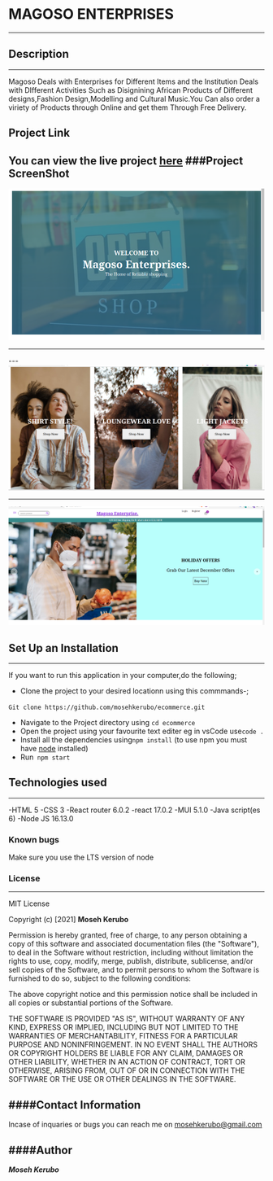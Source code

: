 # MAGOSO ENTERPRISES
---
## Description
***
Magoso Deals with Enterprises for Different Items and  the Institution  Deals with DIfferent Activities Such as Disignining African Products of Different designs,Fashion Design,Modelling and Cultural Music.You Can also order a viriety of Products through Online and get them Through Free Delivery.


## Project Link 


You can view the live project [here]()
###Project ScreenShot
---
![Website Top Section](./public/Images/eccomerce3.png)

---

---![Website Top Section](./public/Images/eccomerce2.png)

---

![Website Top Section](./public/Images/eccomerce1.png)

## Set Up an Installation
---
If you want to run this application in your computer,do the following;
- Clone the project to your desired locationn using this commmands-; 
 
 ```Git clone https://github.com/mosehkerubo/ecommerce.git```

 - Navigate to the Project directory using ```cd ecommerce```
 - Open the project using your favourite text editer eg in vsCode use```code .```
 - Install all the dependencies using```npm install``` (to use npm you must have [node](https://nodejs.org/en/) installed)
 - Run``` npm start```

 ## Technologies used
 ---
 -HTML 5
 -CSS 3
 -React router 6.0.2
 -react 17.0.2
 -MUI 5.1.0
 -Java script(es 6)
 -Node JS 16.13.0

 ### Known bugs
 Make sure you use the LTS version of node

 ### License
 ---

 
 MIT License

Copyright (c) [2021] **Moseh Kerubo**

Permission is hereby granted, free of charge, to any person obtaining a copy
of this software and associated documentation files (the "Software"), to deal
in the Software without restriction, including without limitation the rights
to use, copy, modify, merge, publish, distribute, sublicense, and/or sell
copies of the Software, and to permit persons to whom the Software is
furnished to do so, subject to the following conditions:

The above copyright notice and this permission notice shall be included in all
copies or substantial portions of the Software.

THE SOFTWARE IS PROVIDED "AS IS", WITHOUT WARRANTY OF ANY KIND, EXPRESS OR
IMPLIED, INCLUDING BUT NOT LIMITED TO THE WARRANTIES OF MERCHANTABILITY,
FITNESS FOR A PARTICULAR PURPOSE AND NONINFRINGEMENT. IN NO EVENT SHALL THE
AUTHORS OR COPYRIGHT HOLDERS BE LIABLE FOR ANY CLAIM, DAMAGES OR OTHER
LIABILITY, WHETHER IN AN ACTION OF CONTRACT, TORT OR OTHERWISE, ARISING FROM,
OUT OF OR IN CONNECTION WITH THE SOFTWARE OR THE USE OR OTHER DEALINGS IN THE
SOFTWARE.

####Contact Information
---
Incase of inquaries or bugs you can reach me on mosehkerubo@gmail.com

####Author
---
***Moseh Kerubo***



